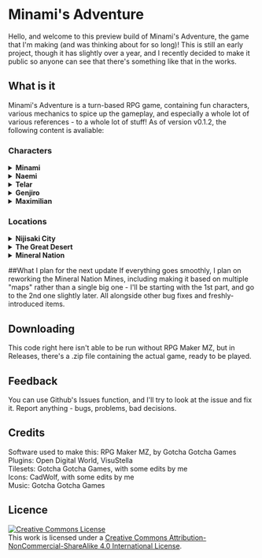 # Minami's Adventure
Hello, and welcome to this preview build of Minami's Adventure, the game that I'm making (and was thinking about for so long)!
This is still an early project, though it has slightly over a year, and I recently decided to make it public so anyone can see that there's something like that in the works.
## What is it
Minami's Adventure is a turn-based RPG game, containing fun characters, various mechanics to spice up the gameplay, and especially a whole lot of various references - to a whole lot of stuff!
As of version v0.1.2, the following content is avaliable:
### Characters
<details><summary><b>Minami</b></summary>The main protagonist. She's a catgirl, and she's not silent at all!</details>
<details><summary><b>Naemi</b></summary>Minami's best friend's robotic 'sister', her main role is to assist... though she's good in combat as well.</details>
<details><summary><b>Telar</b></summary>Dead for a long time, thank to the power of (her own) Amber Necklace, Minami is able to (accidentally) resurrect her.</details>
<details><summary><b>Genjiro</b></summary>Minami's best friend, he's an inventor gifted with a whole lot of electrical powers.</details>
<details><summary><b>Maximilian</b></summary>The first (and currently only) ally, his punches hit hard, making tanky targets less of a challenge.</details>

### Locations
<details><summary><b>Nijisaki City</b></summary>The starter town, where you can rest buy some items and exchange your Rainbow Stars.</details>
<details><summary><b>The Great Desert</b></summary>There's a whole lot of bandits here, while Minami and Naemi want to go return the Amber Necklace where it belongs.</details>
<details><summary><b>Mineral Nation</b></summary><b>WARNING: Not reworked to the new leveling system yet, might experience some wonkiness or unbalanced fights</b> The real adventure starts here! Explore the underground mines, the labirynth of the Coal Forest, and the little puzzles of the Amber Mountains.</details>

##What I plan for the next update
If everything goes smoothly, I plan on reworking the Mineral Nation Mines, including making it based on multiple "maps" rather than a single big one - I'll be starting with the 1st part, and go to the 2nd one slightly later. All alongside other bug fixes and freshly-introduced items.

## Downloading
This code right here isn't able to be run without RPG Maker MZ, but in Releases, there's a .zip file containing the actual game, ready to be played.
## Feedback
You can use Github's Issues function, and I'll try to look at the issue and fix it. Report anything - bugs, problems, bad decisions.
## Credits
Software used to make this: RPG Maker MZ, by Gotcha Gotcha Games<br>
Plugins: Open Digital World, VisuStella<br>
Tilesets: Gotcha Gotcha Games, with some edits by me<br>
Icons: CadWolf, with some edits by me<br>
Music: Gotcha Gotcha Games
## Licence
<a rel="license" href="http://creativecommons.org/licenses/by-nc-sa/4.0/"><img alt="Creative Commons License" style="border-width:0" src="https://i.creativecommons.org/l/by-nc-sa/4.0/88x31.png" /></a><br />This work is licensed under a <a rel="license" href="http://creativecommons.org/licenses/by-nc-sa/4.0/">Creative Commons Attribution-NonCommercial-ShareAlike 4.0 International License</a>.